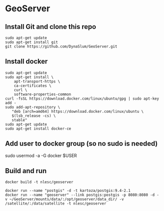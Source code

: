 # GeoServer

## Install Git and clone this repo
```
sudo apt-get update
sudo apt-get install git
git clone https://github.com/DynaSlum/GeoServer.git
```

## Install docker
```
sudo apt-get update
sudo apt-get install \
    apt-transport-https \
    ca-certificates \
    curl \
    software-properties-common
curl -fsSL https://download.docker.com/linux/ubuntu/gpg | sudo apt-key add -
sudo add-apt-repository \
   "deb [arch=amd64] https://download.docker.com/linux/ubuntu \
   $(lsb_release -cs) \
   stable"
sudo apt-get update
sudo apt-get install docker-ce
```

## Add user to docker group (so no sudo is needed)
sudo usermod -a -G docker $USER

## Build and run
```
docker build -t nlesc/geoserver

docker run --name "postgis" -d -t kartoza/postgis:9.4-2.1
docker run --name "geoserver" --link postgis:postgis -p 8080:8080 -d -v ~/GeoServer/mounts/data/:/opt/geoserver/data_dir/ -v /satellite/:/data/satellite -t nlesc/geoserver
```
